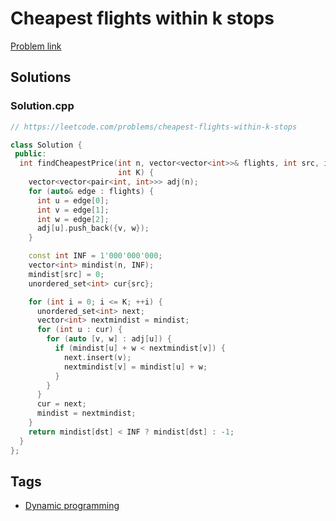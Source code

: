 # Cheapest flights within k stops

[Problem link](https://leetcode.com/problems/cheapest-flights-within-k-stops)

## Solutions


### Solution.cpp
```cpp
// https://leetcode.com/problems/cheapest-flights-within-k-stops

class Solution {
 public:
  int findCheapestPrice(int n, vector<vector<int>>& flights, int src, int dst,
                        int K) {
    vector<vector<pair<int, int>>> adj(n);
    for (auto& edge : flights) {
      int u = edge[0];
      int v = edge[1];
      int w = edge[2];
      adj[u].push_back({v, w});
    }

    const int INF = 1'000'000'000;
    vector<int> mindist(n, INF);
    mindist[src] = 0;
    unordered_set<int> cur{src};

    for (int i = 0; i <= K; ++i) {
      unordered_set<int> next;
      vector<int> nextmindist = mindist;
      for (int u : cur) {
        for (auto [v, w] : adj[u]) {
          if (mindist[u] + w < nextmindist[v]) {
            next.insert(v);
            nextmindist[v] = mindist[u] + w;
          }
        }
      }
      cur = next;
      mindist = nextmindist;
    }
    return mindist[dst] < INF ? mindist[dst] : -1;
  }
};
```
## Tags

* [Dynamic programming](/Collections/dynamic-programming.md#dynamic-programming)
